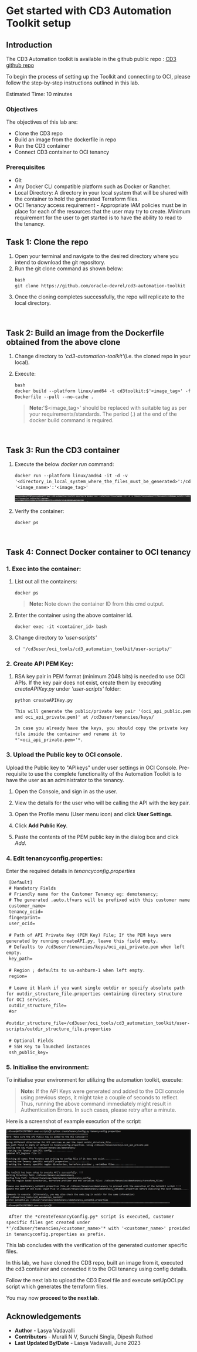 # Get started with CD3 Automation Toolkit setup

## **Introduction**

The CD3 Automation toolkit is available in the github public repo : [CD3 github repo](https://github.com/oracle-devrel/cd3-automation-toolkit)  


To begin the process of setting up the Toolkit and connecting to OCI, please follow the step-by-step instructions outlined in this lab.

Estimated Time: 10 minutes

### Objectives

The objectives of this lab are:

- Clone the CD3 repo
- Build an image from the dockerfile in repo
- Run the CD3 container
- Connect CD3 container to OCI tenancy

### Prerequisites

- Git 
- Any Docker CLI compatible platform such as Docker or Rancher.
- Local Directory: A directory in your local system that will be shared with the container to hold the generated Terraform files.
- OCI Tenancy access requirement - Appropriate IAM policies must be in place for each of the resources that the user may try to create. Minimum requirement for the user to get started is to have the ability to read to the tenancy.
 
## Task 1: Clone the repo

1. Open your terminal and navigate to the desired directory where you intend to download the git repository.
1. Run the git clone command as shown below:
    ```
    bash
    git clone https://github.com/oracle-devrel/cd3-automation-toolkit
    ```
1. Once the cloning completes successfully, the repo will replicate to the local directory.

<br>

## Task 2: Build an image from the Dockerfile obtained from the above clone

1. Change directory to *'cd3-automation-toolkit'*(i.e. the cloned repo in your local).

1. Execute:
    ```
    bash 
    docker build --platform linux/amd64 -t cd3toolkit:$'<image_tag>' -f Dockerfile --pull --no-cache . 
    ```
    
    >**Note:**'$<image_tag>' should be replaced with suitable tag as per your requirements/standards. The period (.) at the end of the docker build command is required.

<br>

## Task 3: Run the CD3 container

1. Execute the below *docker run* command:

    ```
    docker run --platform linux/amd64 -it -d -v '<directory_in_local_system_where_the_files_must_be_generated>':/cd3user/tenancies '<image_name>':'<image_tag>'
    ```
    ![docker_run](./images/docker_run.png "docker run command example")

1. Verify the container:
    ```
    docker ps
    ```
<br>

## Task 4: Connect Docker container to OCI tenancy

### 1. **Exec into the container:**
 
1. List out all the containers:

    ```
    docker ps
    ```
    >**Note:** Note down the container ID from this cmd output.

1. Enter the container using the above container id.

    ```
    docker exec -it <container_id> bash
    ```
1. Change directory to *'user-scripts'*

    ```
    cd '/cd3user/oci_tools/cd3_automation_toolkit/user-scripts/'
    ```
### 2. **Create API PEM Key:**

1. RSA key pair in PEM format (minimum 2048 bits) is needed to use OCI APIs. If the key pair does not exist, create them by executing *createAPIKey.py* under *'user-scripts'* folder:

    ``` 
    python createAPIKey.py 
    ```

    ```
    This will generate the public/private key pair '(oci_api_public.pem and oci_api_private.pem)' at /cd3user/tenancies/keys/
    ```

    ```
    In case you already have the keys, you should copy the private key file inside the container and rename it to *'<oci_api_private.pem>'*.
    ```

### 3. **Upload the Public key to OCI console.**

Upload the Public key to "APIkeys" under user settings in OCI Console. Pre-requisite to use the complete functionality of the Automation Toolkit is to have the user as an administrator to the tenancy.

   1. Open the Console, and sign in as the user.
   1. View the details for the user who will be calling the API with the key pair.

   1. Open the Profile menu (User menu icon) and click **User Settings**.

   1. Click **Add Public Key**.
   1. Paste the contents of the PEM public key in the dialog box and click *Add*.

### 4. **Edit tenancyconfig.properties:**

Enter the required details in *tenancyconfig.properties*

   ```
    [Default]
    # Mandatory Fields
    # Friendly name for the Customer Tenancy eg: demotenancy;
    # The generated .auto.tfvars will be prefixed with this customer name
    customer_name=
    tenancy_ocid=
    fingerprint=
    user_ocid=

    # Path of API Private Key (PEM Key) File; If the PEM keys were generated by running createAPI.py, leave this field empty.
    # Defaults to /cd3user/tenancies/keys/oci_api_private.pem when left empty.
    key_path=

    # Region ; defaults to us-ashburn-1 when left empty.
    region=

    # Leave it blank if you want single outdir or specify absolute path for outdir_structure_file.properties containing directory structure for OCI services.
    outdir_structure_file=
    #or
    #outdir_structure_file=/cd3user/oci_tools/cd3_automation_toolkit/user-scripts/outdir_structure_file.properties

    # Optional Fields
    # SSH Key to launched instances
    ssh_public_key=
   ```
       
### 5. **Initialise the environment:**

To initialise your environment for utilizing the automation toolkit, execute:
     
   >**Note:**
    If the API Keys were generated and added to the OCI console using previous steps, it might take a couple of seconds to reflect.
Thus, running the above command immediately might result in Authentication Errors. In such cases, please retry after a minute.
 
Here is a screenshot of example execution of the script:
    
   ![tenancyconfig](./images/tenancyconfig.png "tenancy config execution example")
 
   ```
    After the *createTenancyConfig.py* script is executed, customer specific files get created under *'/cd3user/tenancies/<customer_name>'* with '<customer_name>' provided in tenancyconfig.properties as prefix.
   ```

This lab concludes with the verification of the generated customer specific files.

In this lab, we have cloned the CD3 repo, built an image from it, executed the cd3 container and connected it to the OCI tenancy using config details.

Follow the next lab to upload the CD3 Excel file and execute setUpOCI.py script which generates the terraform files. 

You may now __proceed to the next lab__.

## Acknowledgements

- __Author__ - Lasya Vadavalli
- __Contributors__ - Murali N V, Suruchi Singla, Dipesh Rathod
- __Last Updated By/Date__ - Lasya Vadavalli, June 2023
